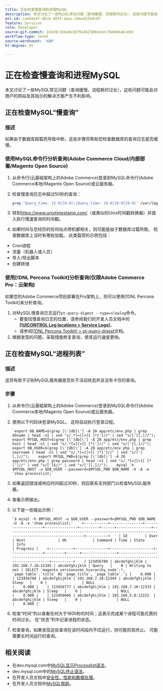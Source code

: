 ```yaml
---
title: 正在检查慢查询和进程MySQL
description: 本文讨论了一些MySQL常见问题（查询缓慢、流程耗时过长），这些问题可能会对商户的网站及其指示的解决方案产生不利影响。
exl-id: cae02e4f-d8cb-4074-abac-24ead22bdc07
feature: Services
role: Developer
source-git-commit: 1d2e0c1b4a8e3d79a362500ee3ec7bde84a6ce0d
workflow-type: tm+mt
source-wordcount: '489'
ht-degree: 0%

---
```


# 正在检查慢查询和进程MySQL

本文讨论了一些MySQL常见问题（查询缓慢、流程耗时过长），这些问题可能会对商户的网站及其指示的解决方案产生不利影响。

## 正在检查MySQL“慢查询”

### 描述

如果由于数据库超载而导致中断，这些步骤将帮助您检查数据库的查询日志是否缓慢。

### 使用MySQL命令行分析查询(Adobe Commerce Cloud/内部部署/Magento Open Source)

1. 从命令行(云基础架构上的Adobe Commerce)登录到MySQL命令行(Adobe Commerce本地/Magento Open Source)或云服务器。
1. 检查慢查询日志中超过50秒的查询：

   ```bash
   grep 'Query_time: [5-9][0-9]\|Query_time: [0-9][0-9][0-9]' /var/log/mysql/mysql-slow.log -A 3
   ```

1. 转到<https://www.unixtimestamp.com/>（或类似的Unix时间戳转换器）并插入执行慢速查询的时间戳。
1. 如果时间与您经历的任何站点停机都相关，则可能是由于数据库过载所致。 检查数据库上当时有哪些加载。 此类载荷的示例包括：

* Cron进程
* 流量（机器人或人员）
* 导入/导出脚本
* 创建转储


### 使用[!DNL Percona Toolkit]分析查询(仅限Adobe Commerce Pro：云架构)

如果您的Adobe Commerce项目部署在Pro架构上，则可以使用[!DNL Percona Toolkit]来分析查询。

1. 对MySQL慢查询日志运行`pt-query-digest --type=slowlog`命令。
   * 要查找慢查询日志的位置，请参阅我们的开发人员文档中的&#x200B;**[[!UICONTROL Log locations > Service Logs]](https://experienceleague.adobe.com/docs/commerce-cloud-service/user-guide/develop/test/log-locations.html)**。
   * 请参阅[[!DNL Percona Toolkit] > pt-query-digest](https://www.percona.com/doc/percona-toolkit/LATEST/pt-query-digest.html#pt-query-digest)文档。
1. 根据发现的问题，采取措施修复查询，使其运行速度更快。

## 正在检查MySQL“进程列表”

### 描述

这将有助于识别MySQL服务器是否处于活动状态并且没有卡住的查询。

### 步骤

1. 从命令行(云基础架构上的Adobe Commerce)登录到MySQL命令行(Adobe Commerce本地/Magento Open Source)或云服务器。
1. 使用以下代码块登录MySQL。 这将自动执行登录过程。

   ```MySQL
   `export DB_NAME=$(grep [\']db[\'] -A 20 app/etc/env.php | grep dbname | head -n1 | sed "s/.*[=][>][ ]*[']//" | sed "s/['][,]//");    export MYSQL_HOST=$(grep [\']db[\'] -A 20 app/etc/env.php | grep host | head -n1 | sed "s/.*[=][>][ ]*[']//" | sed "s/['][,]//");    export DB_USER=$(grep [\']db[\'] -A 20 app/etc/env.php | grep username | head -n1 | sed "s/.*[=][>][ ]*[']//" | sed "s/['][,]//");    export MYSQL_PWD=$(grep [\']db[\'] -A 20 app/etc/env.php | grep password | head -n1 | sed "s/.*[=][>][ ]*[']//" | sed "s/[']$//" | sed "s/['][,]//");    mysql -h $MYSQL_HOST -u $DB_USER --password=$MYSQL_PWD $DB_NAME -U -A -e 'show processlist;`
   ```

1. 如果返回错误或响应时间超过30秒，则应联系支持部门以检查MySQL服务器。
1. 查看示例输出。

1. 以下是一些输出示例：

   ```MySQL
   `$ mysql -h $MYSQL_HOST -u $DB_USER --password=$MYSQL_PWD $DB_NAME -U -A -e 'show processlist;'    +-----------+---------------+--------------------+---------------+---------+------+----------------+------------------------------------------------------------------------------------------------------+----------+    | Id        | User          | Host               | db            | Command | Time | State          | Info                                                                                                 | Progress |    +-----------+---------------+--------------------+---------------+---------+------+----------------+------------------------------------------------------------------------------------------------------+----------+    | 123456789 | abcdefghijklm | 192.168.7.10:12345 | abcdefghijklm | Query   |    0 | Writing to net | SELECT `magento_versionscms_hierarchy_node`.*, `page_table`.`title` AS `page_title`, `page_table`.`i |    0.000 |    | 123456788 | abcdefghijklm | 192.168.7.10:12344 | abcdefghijklm | Sleep   |    0 |                | NULL                                                                                                 |    0.000 |    | 123456777 | abcdefghijklm | 192.168.7.10:12333 | abcdefghijklm | Sleep   |    0 |                | NULL                                                                                                 |    0.000 |    | 123456666 | abcdefghijklm | 192.168.5.8:12222  | abcdefghijklm | Sleep   |    0 |                | NULL                                                                                                 |    0.000 |`
   ```

1. 检查“时间”列以查看任何大于1800秒的时间；这表示完成某个进程可能花费的时间过长。 在“状态”列中记录进程的状态。
1. 检查查询，如果发现这些查询在该时间段内不应运行，则可能将其终止。 可能需要长时间运行的查询。


## 相关阅读

* 在dev.mysql.com中[MySQL显示Processlist语法](https://dev.mysql.com/doc/refman/8.0/en/show-processlist.html)。
* dev.mysql.com中的[MySQL终止语法](https://dev.mysql.com/doc/refman/8.0/en/kill.html)。
* 在开发人员文档中[安全性、性能和数据处理](https://devdocs.magento.com/guides/v2.3/ext-best-practices/extension-coding/security-performance-data-bp.html)。
* 在开发人员文档中[MySQL帮助](https://devdocs.magento.com/guides/v2.3/install-gde/prereq/mysql.html)。
